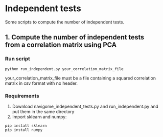 # Independent tests
Some scripts to compute the number of independent tests.

## 1. Compute the number of independent tests from a correlation matrix using PCA

### Run script
```
python run_independent.py your_correlation_matrix_file
```
your_correlation_matrix_file must be a file containing a squared correlation matrix in csv format with no header.

### Requirements
1. Download navigome_independent_tests.py and run_independent.py and put them in the same directory
2. Import sklearn and numpy:
```
pip install sklearn
pip install numpy
```



